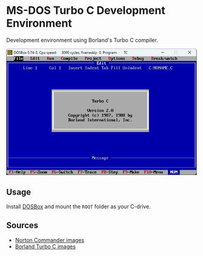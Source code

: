 # MS-DOS Turbo C Development Environment

Development environment using Borland's Turbo C compiler.

![Screenshot of Turbo C IDE](img/dosbox-tc.jpg)

## Usage

Install [DOSBox](https://www.dosbox.com/) and mount the `ROOT` folder as your C-drive.

## Sources

* [Norton Commander images](https://winworldpc.com/product/norton-commander/5x)
* [Borland Turbo C images](https://winworldpc.com/product/borland-turbo-c/2x)